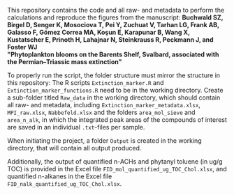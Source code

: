 This repository contains the code and all raw- and metadata to perform the calculations and reproduce the figures
from the manuscript:
<b> Buchwald SZ, Birgel D, Senger K, Mosociova T, Pei Y, Zuchuat V, Tarhan LG, Frank AB, Galasso F, Gómez Correa MA, Koşun E, Karapunar B, Wang X, Kustatscher E, Prinoth H, Lahajnar N, Steinkrauss R, Peckmann J, and Foster WJ
<br> "Phytoplankton blooms on the Barents Shelf, Svalbard, associated with the Permian–Triassic mass extinction"

</B> To properly run the script, the folder structure must mirror the structure in this repository:
The R scripts `Extinction_marker.R` and `Extinction_marker_functions.R` need to be in the working directory.
Create a sub-folder titled `Raw_data` in the working directory, which should contain all raw- and metadata, including
`Extinction_marker_metadata.xlsx`, `MPI_raw.xlsx`, `Nabbefeld.xlsx` and the folders `area_mol_sieve` and `area_n_alk`, in which the integrated
peak areas of the compounds of interest are saved in an individual `.txt`-files per sample.

When initiating the project, a folder `Output` is created in the working directory,
that will contain all output produced.

Additionally, the output of quantified n-ACHs and phytanyl toluene (in ug/g TOC) is provided in the Excel file `FID_mol_quantified_ug_TOC_Chol.xlsx`, and quantified n-alkanes in the Excel file `FID_nalk_quantified_ug_TOC_Chol.xlsx`. 

